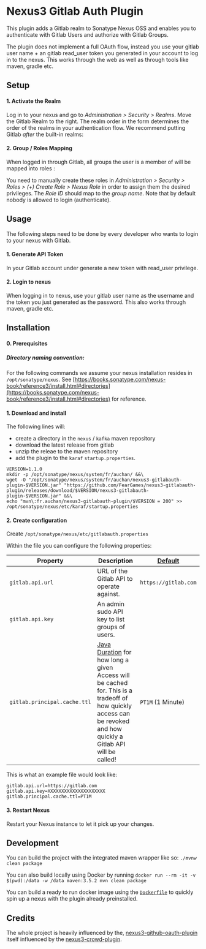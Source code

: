 # Nexus3 Gitlab Auth Plugin
This plugin adds a Gitlab realm to Sonatype Nexus OSS and enables you to authenticate with Gitlab Users and authorize with Gitlab Groups.

The plugin does not implement a full OAuth flow, instead you use your gitlab user name + an gitlab read_user token you generated in your account to log in to the nexus.
This works through the web as well as through tools like maven, gradle etc.

## Setup

#### 1. Activate the Realm
Log in to your nexus and go to _Administration > Security > Realms_. Move the Gitlab Realm to the right. The realm order in the form determines the order of the realms in your authentication flow. We recommend putting Gitlab _after_ the built-in realms:

#### 2. Group / Roles Mapping
When logged in through Gitlab, all groups the user is a member of will be mapped into roles :


You need to manually create these roles in _Administration > Security > Roles > (+) Create Role > Nexus Role_ in order to assign them the desired privileges. The _Role ID_ should map to the _group name_. Note that by default nobody is allowed to login (authenticate).

## Usage

The following steps need to be done by every developer who wants to login to your nexus with Gitlab.
#### 1. Generate API Token

In your Gitlab account under generate a new token with read_user privilege. 

#### 2. Login to nexus

When logging in to nexus, use your gitlab user name as the username and the token you just generated as the password.
This also works through maven, gradle etc.

## Installation

#### 0. Prerequisites

##### Directory naming convention:
For the following commands we assume your nexus installation resides in `/opt/sonatype/nexus`. See [https://books.sonatype.com/nexus-book/reference3/install.html#directories](https://books.sonatype.com/nexus-book/reference3/install.html#directories) for reference.

#### 1. Download and install

The following lines will:
- create a directory in the `nexus` / `kafka` maven repository
- download the latest release from gitlab
- unzip the releae to the maven repository
- add the plugin to the `karaf` `startup.properties`.
```shell
VERSION=1.1.0
mkdir -p /opt/sonatype/nexus/system/fr/auchan/ &&\
wget -O "/opt/sonatype/nexus/system/fr/auchan/nexus3-gitlabauth-plugin-$VERSION.jar" "https://github.com/FearGames/nexus3-gitlabauth-plugin/releases/download/$VERSION/nexus3-gitlabauth-plugin-$VERSION.jar" &&\
echo "mvn\:fr.auchan/nexus3-gitlabauth-plugin/$VERSION = 200" >> /opt/sonatype/nexus/etc/karaf/startup.properties
```

#### 2. Create configuration
Create `/opt/sonatype/nexus/etc/gitlabauth.properties`

Within the file you can configure the following properties:

|Property        |Description                              |[Default](https://github.com/FearGames/nexus3-gitlabauth-plugin/blob/master/src/main/java/fr/auchan/nexus3/gitlabauth/plugin/config/GitlabAuthConfiguration.java)|
|---             |---                                      |---    |
|`gitlab.api.url`|URL of the Gitlab API to operate against.|`https://gitlab.com`|
|`gitlab.api.key`|An admin sudo API key to list groups of users.|
|`gitlab.principal.cache.ttl`|[Java Duration](https://docs.oracle.com/javase/8/docs/api/java/time/Duration.html#parse-java.lang.CharSequence-) for how long a given Access will be cached for. This is a tradeoff of how quickly access can be revoked and how quickly a Gitlab API will be called!|`PT1M` (1 Minute)|----|

This is what an example file would look like:
```properties
gitlab.api.url=https://gitlab.com
gitlab.api.key=XXXXXXXXXXXXXXXXXXXXX
gitlab.principal.cache.ttl=PT1M
```

#### 3. Restart Nexus
Restart your Nexus instance to let it pick up your changes.

## Development
You can build the project with the integrated maven wrapper like so: `./mvnw clean package`

You can also build locally using Docker by running `docker run --rm -it -v $(pwd):/data -w /data maven:3.5.2 mvn clean package`

You can build a ready to run docker image using the [`Dockerfile`](Dockerfile) to quickly spin up a nexus with the plugin already preinstalled.

## Credits

The whole project is heavily influenced by the, [nexus3-github-oauth-plugin](https://github.com/larscheid-schmitzhermes/nexus3-github-oauth-plugin) itself influenced by the [nexus3-crowd-plugin](https://github.com/pingunaut/nexus3-crowd-plugin).